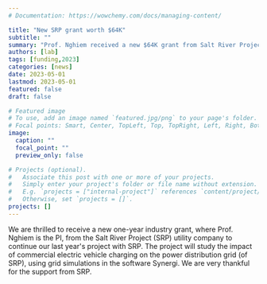 ```yaml
---
# Documentation: https://wowchemy.com/docs/managing-content/

title: "New SRP grant worth $64K"
subtitle: ""
summary: "Prof. Nghiem received a new $64K grant from Salt River Project (SRP) utility company."
authors: [lab]
tags: [funding,2023]
categories: [news]
date: 2023-05-01
lastmod: 2023-05-01
featured: false
draft: false

# Featured image
# To use, add an image named `featured.jpg/png` to your page's folder.
# Focal points: Smart, Center, TopLeft, Top, TopRight, Left, Right, BottomLeft, Bottom, BottomRight.
image:
  caption: ""
  focal_point: ""
  preview_only: false

# Projects (optional).
#   Associate this post with one or more of your projects.
#   Simply enter your project's folder or file name without extension.
#   E.g. `projects = ["internal-project"]` references `content/project/deep-learning/index.md`.
#   Otherwise, set `projects = []`.
projects: []
---
```


We are thrilled to receive a new one-year industry grant, where Prof. Nghiem is the PI, from the Salt River Project (SRP) utility company to continue our last year's project with SRP.  The project will study the impact of commercial electric vehicle charging on the power distribution grid (of SRP), using grid simulations in the software Synergi.  We are very thankful for the support from SRP.
